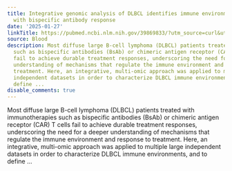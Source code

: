 ```yaml
---
title: Integrative genomic analysis of DLBCL identifies immune environments associated
  with bispecific antibody response
date: '2025-01-27'
linkTitle: https://pubmed.ncbi.nlm.nih.gov/39869833/?utm_source=curl&utm_medium=rss&utm_campaign=journals&utm_content=7603509&fc=None&ff=20250128170836&v=2.18.0.post9+e462414
source: Blood
description: Most diffuse large B-cell lymphoma (DLBCL) patients treated with immunotherapies
  such as bispecific antibodies (BsAb) or chimeric antigen receptor (CAR) T cells
  fail to achieve durable treatment responses, underscoring the need for a deeper
  understanding of mechanisms that regulate the immune environment and response to
  treatment. Here, an integrative, multi-omic approach was applied to multiple large
  independent datasets in order to characterize DLBCL immune environments, and to
  define ...
disable_comments: true
---
```

Most diffuse large B-cell lymphoma (DLBCL) patients treated with immunotherapies such as bispecific antibodies (BsAb) or chimeric antigen receptor (CAR) T cells fail to achieve durable treatment responses, underscoring the need for a deeper understanding of mechanisms that regulate the immune environment and response to treatment. Here, an integrative, multi-omic approach was applied to multiple large independent datasets in order to characterize DLBCL immune environments, and to define ...